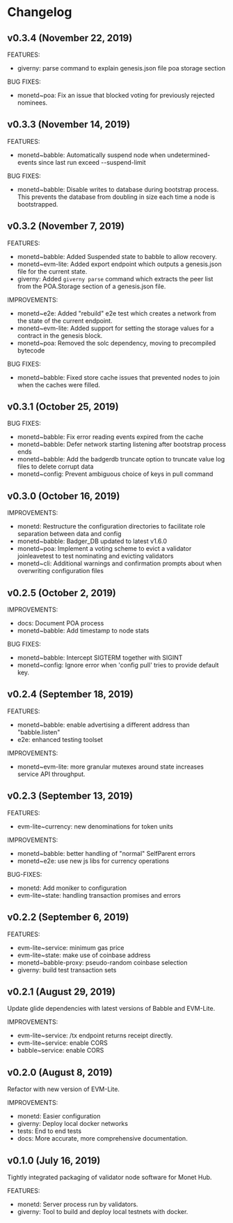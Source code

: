 
# Changelog

## v0.3.4 (November 22, 2019)

FEATURES: 

-  giverny:  parse command to explain genesis.json file poa storage section

BUG FIXES:

-  monetd~poa: Fix an issue that blocked voting for previously rejected 
               nominees.


## v0.3.3 (November 14, 2019)

FEATURES:

- monetd~babble: Automatically suspend node when undetermined-events since last
                 run exceed --suspend-limit
            
BUG FIXES:

- monetd~babble: Disable writes to database during bootstrap process. This 
                 prevents the database from doubling in size each time a node is
                 bootstrapped.

## v0.3.2 (November 7, 2019)

FEATURES:

- monetd~babble:   Added Suspended state to babble to allow recovery.
- monetd~evm-lite: Added export endpoint which outputs a genesis.json file for
                   the current state.
- giverny:         Added `giverny parse` command which extracts the peer list
                   from the POA.Storage section of a genesis.json file. 

IMPROVEMENTS:

- monetd~e2e:      Added "rebuild" e2e test which creates a network from the 
                   state of the current endpoint.
- monetd~evm-lite: Added support for setting the storage values for a contract
                   in the genesis block.        
- monetd~poa:      Removed the solc dependency, moving to precompiled bytecode
                                               
BUG FIXES:

- monetd~babble:   Fixed store cache issues that prevented nodes to join when
                   the caches were filled.

## v0.3.1 (October 25, 2019)

BUG FIXES:

- monetd~babble: Fix error reading events expired from the cache
- monetd~babble: Defer network starting listening after bootstrap process ends
- monetd~babble: Add the badgerdb truncate option to truncate value log files to
                 delete corrupt data
- monetd~config: Prevent ambiguous choice of keys in pull command

## v0.3.0 (October 16, 2019)

IMPROVEMENTS:

- monetd:        Restructure the configuration directories to facilitate role
                 separation between data and config
- monetd~babble: Badger_DB updated to latest v1.6.0
- monetd~poa:    Implement a voting scheme to evict a validator
                 joinleavetest to test nominating and evicting validators
- monetd~cli:    Additional warnings and confirmation prompts about when
                 overwriting configuration files

## v0.2.5 (October 2, 2019)

IMPROVEMENTS:

- docs: Document POA process
- monetd~babble: Add timestamp to node stats

BUG FIXES:

- monetd~babble: Intercept SIGTERM together with SIGINT
- monetd~config: Ignore error when 'config pull' tries to provide default key.

## v0.2.4 (September 18, 2019)

FEATURES:

- monetd~babble: enable advertising a different address than "babble.listen"
- e2e: enhanced testing toolset

IMPROVEMENTS:

- monetd~evm-lite: more granular mutexes around state increases service API
                   throughput.

## v0.2.3 (September 13, 2019)

FEATURES:

- evm-lite~currency: new denominations for token units

IMPROVEMENTS:

- monetd~babble: better handling of "normal" SelfParent errors
- monetd~e2e: use new js libs for currency operations

BUG-FIXES: 

- monetd: Add moniker to configuration
- evm-lite~state: handling transaction promises and errors

## v0.2.2 (September 6, 2019)

FEATURES:

- evm-lite~service: minimum gas price
- evm-lite~state: make use of coinbase address
- monetd~babble-proxy: pseudo-random coinbase selection
- giverny: build test transaction sets

## v0.2.1 (August 29, 2019)

Update glide dependencies with latest versions of Babble and EVM-Lite.

IMPROVEMENTS:

* evm-lite~service: /tx endpoint returns receipt directly.
* evm-lite~service: enable CORS
* babble~service: enable CORS

## v0.2.0 (August 8, 2019)

Refactor with new version of EVM-Lite.

IMPROVEMENTS:

* monetd: Easier configuration
* giverny: Deploy local docker networks
* tests: End to end tests
* docs: More accurate, more comprehensive documentation. 

## v0.1.0 (July 16, 2019)

Tightly integrated packaging of validator node software for Monet Hub.

FEATURES:

- monetd: Server process run by validators.
- giverny: Tool to build and deploy local testnets with docker.
